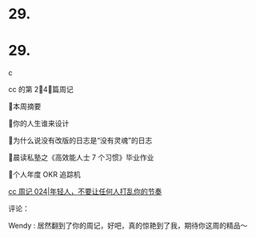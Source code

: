 # 29.

# 29.

c

cc 的第 2⃣4⃣篇周记

💓本周摘要

🌾你的人生谁来设计

🌾为什么说没有改版的日志是“没有灵魂”的日志

🌾晨读私塾之《高效能人士 7 个习惯》毕业作业

🏃个人年度 OKR 追踪机

[cc 周记 024|年轻人，不要让任何人打乱你的节奏](https://mp.weixin.qq.com/s/HBAKZ-_PBD4tb1BFyaNeOg)

评论：

Wendy : 居然翻到了你的周记，好吧，真的惊艳到了我，期待你这周的精品～